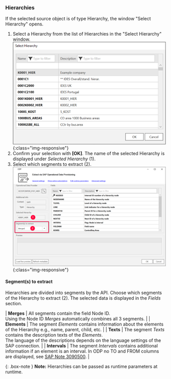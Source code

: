 
### Hierarchies

If the selected source object is of type Hierarchy, the window "Select Hierarchy" opens.

1. Select a Hierarchy from the list of Hierarchies in the "Select Hierarchy" window. <br>
![Select-Hierarchy](/img/content/odp/odp-hierarchy-lookup.png){:class="img-responsive"}
2. Confirm your selection with **[OK]**. The name of the selected Hierarchy is displayed under *Selected Hierarchy* (1).
3. Select which segments to extract (2). 
![Select-Hierarchy](/img/content/odp/select-hierarchy.png){:class="img-responsive"}


#### Segment(s) to extract
Hierarchies are divided into segments by the API.
Choose which segments of the Hierarchy to extract (2).
The selected data is displayed in the *Fields* section.

| **Merges**      | All segments contain the field Node ID. <br> Using the Node ID *Merges* automatically combines all 3 segments. | 
| **Elements**      | The segment *Elements* contains information about the elements of the Hierarchy e.g., name, parent, child, etc.     | 
| **Texts** | The segment *Texts* contains the description texts of the *Elements*. <br> The language of the descriptions depends on the language settings of the SAP connection.     | 
| **Intervals** | The segment *Intervals* contains additional information if an element is an interval. In ODP no TO and FROM columns are displayed, see [SAP Note 3090500](https://launchpad.support.sap.com/#/notes/3090500). | 

{: .box-note }
**Note:** Hierarchies can be passed as runtime parameters at runtime.